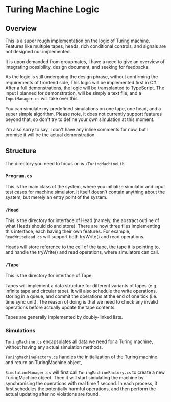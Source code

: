 # Turing Machine Logic

## Overview
This is a super rough implementation on the logic of Turing machine. Features like
multiple tapes, heads,  rich conditional controls, and signals are not designed nor implemented.

It is upon demanded from groupmates, I have a need to give an overview of integrating possibility,
design document, and seeking for feedbacks.

As the logic is still undergoing the design phrase, without confirming the requirements of frontend side,
This logic will be implemented first in C#. After a full demonstrations, the logic will be transplanted to TypeScript.
The input I planned for demonstration, will be simply a text file, and a `InputManager.cs` will take over this.

You can simulate my predefined simulations on one tape, one head, and a super simple algorithm. Please note, it does not currently support features
beyond that, so don't try to define your own simulation at this moment. 

I'm also sorry to say, I don't have any inline comments for now, but I promise it will be the actual demonstration.

## Structure
The directory you need to focus on is `/TuringMachineLib`.

### `Program.cs`
This is the main class of the system, where you initialize simulator and input test cases
for machine simulator. It itself doesn't contain anything about the system, but merely an entry point of the
system.

### `/Head`
This is the directory for interface of Head (namely, the abstract outline of what Heads should do and store). There are now
three files implementing this interface, each having their own features. For example, `ReadWriteHead.cs` will support
both tryWrite() and read operations.

Heads will store reference to the cell of the tape, the tape it is pointing to, and handle the tryWrite() and read operations, where simulators can call.

### `/Tape`
This is the directory for interface of Tape.

Tapes will implement a data structure for different variants of tapes (e.g. infinite tape and circular tape).
It will also schedule the write operations, storing in a queue, and commit the operations at the end of one tick (i.e. time sync unit).
The reason of doing is that we need to check any invalid operations before actually update the tape contents.

Tapes are generally implemented by doubly-linked lists.

### Simulations

`TuringMachine.cs` encapsulates all data we need for a Turing machine, without having any actual simulation methods.

`TuringMachineFactory.cs` handles the initialization of the Turing machine and return an TuringMachine object,

`SimulationManager.cs` will first call `TuringMachineFactory.cs` to create a new TuringMachine object. Then it will start simulating the machine
by synchronising the operations with real time 1 second. In each process, it first schedules the potentially harmful operations, and then perform the actual
updating after no violations are found.
